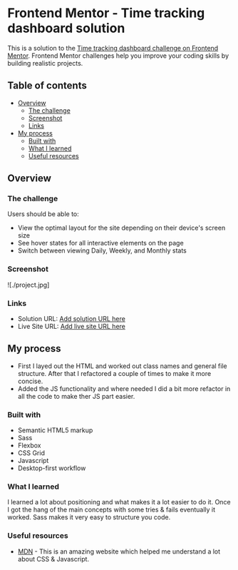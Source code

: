 # Frontend Mentor - Time tracking dashboard solution

This is a solution to the [Time tracking dashboard challenge on Frontend Mentor](https://www.frontendmentor.io/challenges/time-tracking-dashboard-UIQ7167Jw). Frontend Mentor challenges help you improve your coding skills by building realistic projects. 

## Table of contents

- [Overview](#overview)
  - [The challenge](#the-challenge)
  - [Screenshot](#screenshot)
  - [Links](#links)
- [My process](#my-process)
  - [Built with](#built-with)
  - [What I learned](#what-i-learned)
  - [Useful resources](#useful-resources)

## Overview

### The challenge

Users should be able to:

- View the optimal layout for the site depending on their device's screen size
- See hover states for all interactive elements on the page
- Switch between viewing Daily, Weekly, and Monthly stats

### Screenshot

![./project.jpg]

### Links

- Solution URL: [Add solution URL here](https://github.com/androgitai/TimeTrackingDashboard)
- Live Site URL: [Add live site URL here](https://time-dashboard.netlify.app/)

## My process

- First I layed out the HTML and worked out class names and general file structure. After that I refactored a couple of times to make it more concise.
- Added the JS functionality and where needed I did a bit more refactor in all the code to make ther JS part easier.

### Built with

- Semantic HTML5 markup
- Sass
- Flexbox
- CSS Grid
- Javascript
- Desktop-first workflow


### What I learned

I learned a lot about positioning and what makes it a lot easier to do it. Once I got the hang of the main concepts with some tries & fails eventually it worked. 
Sass makes it very easy to structure you code.

### Useful resources

- [MDN](https://developer.mozilla.org/) - This is an amazing website which helped me understand a lot about CSS & Javascript.
